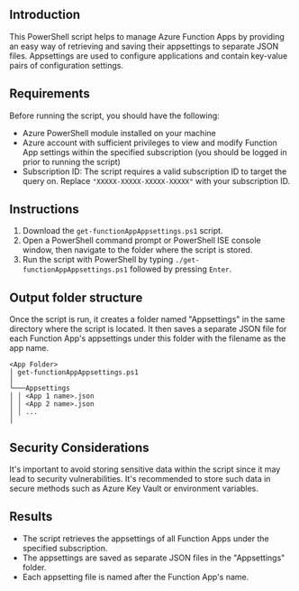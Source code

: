 ## Introduction
This PowerShell script helps to manage Azure Function Apps by providing an easy way of retrieving and saving their appsettings to separate JSON files. Appsettings are used to configure applications and contain key-value pairs of configuration settings.

## Requirements
Before running the script, you should have the following:
- Azure PowerShell module installed on your machine
- Azure account with sufficient privileges to view and modify Function App settings within the specified subscription (you should be logged in prior to running the script)
- Subscription ID: The script requires a valid subscription ID to target the query on. Replace `"XXXXX-XXXXX-XXXXX-XXXXX"` with your subscription ID.

## Instructions
1. Download the `get-functionAppAppsettings.ps1` script.
2. Open a PowerShell command prompt or PowerShell ISE console window, then navigate to the folder where the script is stored.
3. Run the script with PowerShell by typing `./get-functionAppAppsettings.ps1` followed by pressing `Enter`.

## Output folder structure
Once the script is run, it creates a folder named "Appsettings" in the same directory where the script is located. It then saves a separate JSON file for each Function App's appsettings under this folder with the filename as the app name.

```
<App Folder>
│ get-functionAppAppsettings.ps1
│
└───Appsettings
│ │ <App 1 name>.json
│ │ <App 2 name>.json
│ │ ...
│
```

## Security Considerations
It's important to avoid storing sensitive data within the script since it may lead to security vulnerabilities. It's recommended to store such data in secure methods such as Azure Key Vault or environment variables.

## Results
- The script retrieves the appsettings of all Function Apps under the specified subscription.
- The appsettings are saved as separate JSON files in the "Appsettings" folder.
- Each appsetting file is named after the Function App's name.
